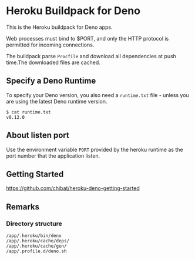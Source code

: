 # Heroku Buildpack for Deno

This is the Heroku buildpack for Deno apps.

Web processes must bind to $PORT, and only the HTTP protocol is permitted for incoming connections.

The buildpack parse `Procfile` and download all dependencies at push time.The downloaded files are cached.

## Specify a Deno Runtime

To specify your Deno version, you also need a `runtime.txt` file - unless you are using the latest Deno runtime version.
```
$ cat runtime.txt
v0.12.0
```

<!--
## Settings to download all dependencies at deployment time

Create `fetch.ts` to your app’s root directory.
Import the source code that starts the application in `fetch.ts`.

example
```typescript
import {} from "./main.ts";
```

The downloaded files are cached.
-->

## About listen port

Use the environment variable `PORT` provided by the heroku runtime as the port number that the application listen.

## Getting Started

https://github.com/chibat/heroku-deno-getting-started


## Remarks

### Directory structure
```
/app/.heroku/bin/deno
/app/.heroku/cache/deps/
/app/.heroku/cache/gen/
/app/.profile.d/deno.sh
```
